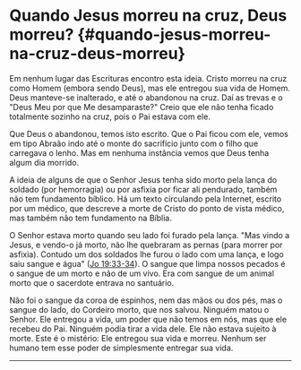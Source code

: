 # Quando Jesus morreu na cruz, Deus morreu? {#quando-jesus-morreu-na-cruz-deus-morreu}

Em nenhum lugar das Escrituras encontro esta ideia. Cristo morreu na cruz como Homem (embora sendo Deus), mas ele entregou sua vida de Homem. Deus manteve-se inalterado, e até o abandonou na cruz. Daí as trevas e o &quot;Deus Meu por que Me desamparaste?&quot; Creio que ele não tenha ficado totalmente sozinho na cruz, pois o Pai estava com ele.

Que Deus o abandonou, temos isto escrito. Que o Pai ficou com ele, vemos em tipo Abraão indo até o monte do sacrifício junto com o filho que carregava o lenho. Mas em nenhuma instância vemos que Deus tenha algum dia morrido.

A ideia de alguns de que o Senhor Jesus tenha sido morto pela lança do soldado (por hemorragia) ou por asfixia por ficar ali pendurado, também não tem fundamento bíblico. Há um texto circulando pela Internet, escrito por um médico, que descreve a morte de Cristo do ponto de vista médico, mas também não tem fundamento na Bíblia.

O Senhor estava morto quando seu lado foi furado pela lança. &quot;Mas vindo a Jesus, e vendo-o já morto, não lhe quebraram as pernas (para morrer por asfixia). Contudo um dos soldados lhe furou o lado com uma lança, e logo saiu sangue e água&quot; ([Jo 19:33-34](http://bibliaonline.com.br/acf/jo/19/33-34)). O sangue que limpa nossos pecados é o sangue de um morto e não de um vivo. Era com sangue de um animal morto que o sacerdote entrava no santuário.

Não foi o sangue da coroa de espinhos, nem das mãos ou dos pés, mas o sangue do lado, do Cordeiro morto, que nos salvou. Ninguém matou o Senhor. Ele entregou a vida, um poder que não temos em nós, mas que ele recebeu do Pai. Ninguém podia tirar a vida dele. Ele não estava sujeito à morte. Este é o mistério: Ele entregou sua vida e morreu. Nenhum ser humano tem esse poder de simplesmente entregar sua vida.

*****